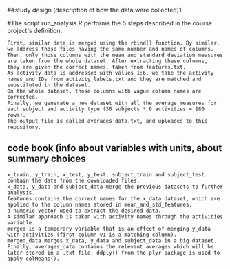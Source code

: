 ##study design (description of how the data were collected)1

#The script run_analysis.R performs the 5 steps described in the course project's definition.

    First, similar data is merged using the rbind() function. By similar, we address those files having the same number and names of columns.
    Then, only those columns with the mean and standard deviation measures are taken from the whole dataset. After extracting these columns, 
    they are given the correct names, taken from features.txt.
    As activity data is addressed with values 1:6, we take the activity names and IDs from activity_labels.txt and they are matched and substituted in the dataset.
    On the whole dataset, those columns with vague column names are corrected.
    Finally, we generate a new dataset with all the average measures for each subject and activity type (30 subjects * 6 activities = 180 rows). 
    The output file is called averages_data.txt, and uploaded to this repository.

## code book (info about variables with units, about summary choices

    x_train, y_train, x_test, y_test, subject_train and subject_test contain the data from the downloaded files.
    x_data, y_data and subject_data merge the previous datasets to further analysis.
    features contains the correct names for the x_data dataset, which are applied to the column names stored in mean_and_std_features, 
    a numeric vector used to extract the desired data.
    A similar approach is taken with activity names through the activities variable.
    merged is a temporary variable that is an effect of merging y_data with activities (first column v1 is a matching column).
    merged_data merges x_data, y_data and subject_data in a big dataset.
    Finally, averages_data contains the relevant averages which will be later stored in a .txt file. ddply() from the plyr package is used to apply colMeans().

